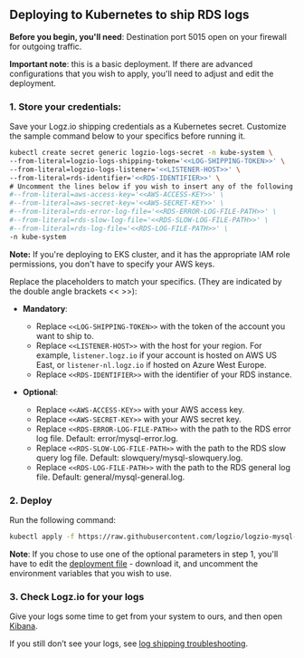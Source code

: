 ## Deploying to Kubernetes to ship RDS logs

**Before you begin, you'll need**: Destination port 5015 open on your firewall for outgoing traffic.

**Important note**: this is a basic deployment. If there are advanced configurations that you wish to apply, you'll need to adjust and edit the deployment.

### 1. Store your credentials:

Save your Logz.io shipping credentials as a Kubernetes secret. Customize the sample command below to your specifics before running it.


```sh
kubectl create secret generic logzio-logs-secret -n kube-system \
--from-literal=logzio-logs-shipping-token='<<LOG-SHIPPING-TOKEN>>' \
--from-literal=logzio-logs-listener='<<LISTENER-HOST>>' \
--from-literal=rds-identifier='<<RDS-IDENTIFIER>>' \
# Uncomment the lines below if you wish to insert any of the following variables:
#--from-literal=aws-access-key='<<AWS-ACCESS-KEY>>' \
#--from-literal=aws-secret-key='<<AWS-SECRET-KEY>>' \
#--from-literal=rds-error-log-file='<<RDS-ERROR-LOG-FILE-PATH>>' \
#--from-literal=rds-slow-log-file='<<RDS-SLOW-LOG-FILE-PATH>>' \
#--from-literal=rds-log-file='<<RDS-LOG-FILE-PATH>>' \
-n kube-system
```

**Note:** If you're deploying to EKS cluster, and it has the appropriate IAM role permissions, you don't have to specify your AWS keys.

Replace the placeholders to match your specifics. (They are indicated by the double angle brackets << >>):

- **Mandatory**:
	- Replace `<<LOG-SHIPPING-TOKEN>>` with the token of the account you want to ship to.
	- Replace `<<LISTENER-HOST>>` with the host for your region. For example, `listener.logz.io` if your account is hosted on AWS US East, or `listener-nl.logz.io` if hosted on Azure West Europe.
	- Replace `<<RDS-IDENTIFIER>>` with the identifier of your RDS instance.

- **Optional**:
	- Replace `<<AWS-ACCESS-KEY>>` with your AWS access key.
	- Replace `<<AWS-SECRET-KEY>>` with your AWS secret key.
	- Replace `<<RDS-ERROR-LOG-FILE-PATH>>` with the path to the RDS error log file. Default: error/mysql-error.log.
	- Replace `<<RDS-SLOW-LOG-FILE-PATH>>` with the path to the RDS slow query log file. Default: slowquery/mysql-slowquery.log.
	- Replace `<<RDS-LOG-FILE-PATH>>` with the path to the RDS general log file. Default: general/mysql-general.log.

### 2. Deploy

Run the following command:

```sh
kubectl apply -f https://raw.githubusercontent.com/logzio/logzio-mysql-logs/master/k8s/logzio-deployment.yaml
```

**Note**: If you chose to use one of the optional parameters in step 1, you'll have to edit the [deployment file](https://raw.githubusercontent.com/logzio/logzio-mysql-logs/master/k8s/logzio-deployment.yaml) - download it, and uncomment the environment variables that you wish to use.


### 3. Check Logz.io for your logs

Give your logs some time to get from your system to ours, and then open [Kibana](https://app.logz.io/#/dashboard/kibana).

If you still don’t see your logs, see [log shipping troubleshooting](https://docs.logz.io/user-guide/log-shipping/log-shipping-troubleshooting.html).
